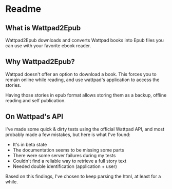 # Readme

## What is Wattpad2Epub

Wattpad2Epub downloads and converts Wattpad books into Epub files you can use with your favorite ebook reader.

## Why Wattpad2Epub?

Wattpad doesn't offer an option to download a book. This forces you to remain online while reading, and use wattpad's application to access the stories.

Having those stories in epub format allows storing them as a backup, offline reading and self publication.

## On Wattpad's API

I've made some quick & dirty tests using the official Wattpad API, and most probably made a few mistakes, but here is what I've found:

  - It's in beta state
  - The documentation seems to be missing some parts
  - There were some server failures during my tests
  - Couldn't find a reliable way to retrieve a full story text
  - Needed double identification (application + user)

Based on this findings, I've chosen to keep parsing the html, at least for a while.

